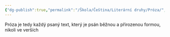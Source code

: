 ```yaml
---
{"dg-publish":true,"permalink":"/Škola/Čeština/Literární druhy/Próza/","created":"2024-03-18T20:55:23.511+01:00","updated":"2024-03-13T18:26:07.205+01:00"}
---
```


Próza je tedy každý psaný text, který je psán běžnou a přirozenou formou, nikoli ve verších